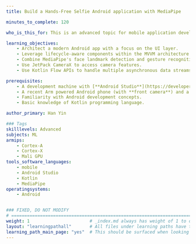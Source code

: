 ```yaml
---
title: Build a Hands-Free Selfie Android application with MediaPipe

minutes_to_complete: 120

who_is_this_for: This is an advanced topic for mobile application developers interested in learning how to build an Android selfie application with MediaPipe, Kotlin flows and CameraX.

learning_objectives:
    - Architect a modern Android app with a focus on the UI layer.
    - Leverage lifecycle-aware components within the MVVM architecture.
    - Combine MediaPipe's face landmark detection and gesture recognition for a multimodel selfie solution.
    - Use JetPack CameraX to access camera features.
    - Use Kotlin Flow APIs to handle multiple asynchronous data streams.

prerequisites:
    - A development machine with [**Android Studio**](https://developer.android.com/studio) installed.
    - A recent Arm powered Android phone (with **front camera**) and a USB data cable.
    - Familiarity with Android development concepts.
    - Basic knowledge of Kotlin programming language.

author_primary: Han Yin

### Tags
skilllevels: Advanced
subjects: ML
armips:
    - Cortex-A
    - Cortex-X
    - Mali GPU
tools_software_languages:
    - mobile
    - Android Studio
    - Kotlin
    - MediaPipe
operatingsystems:
    - Android


### FIXED, DO NOT MODIFY
# ================================================================================
weight: 1                       # _index.md always has weight of 1 to order correctly
layout: "learningpathall"       # All files under learning paths have this same wrapper
learning_path_main_page: "yes"  # This should be surfaced when looking for related content. Only set for _index.md of learning path content.
---
```


